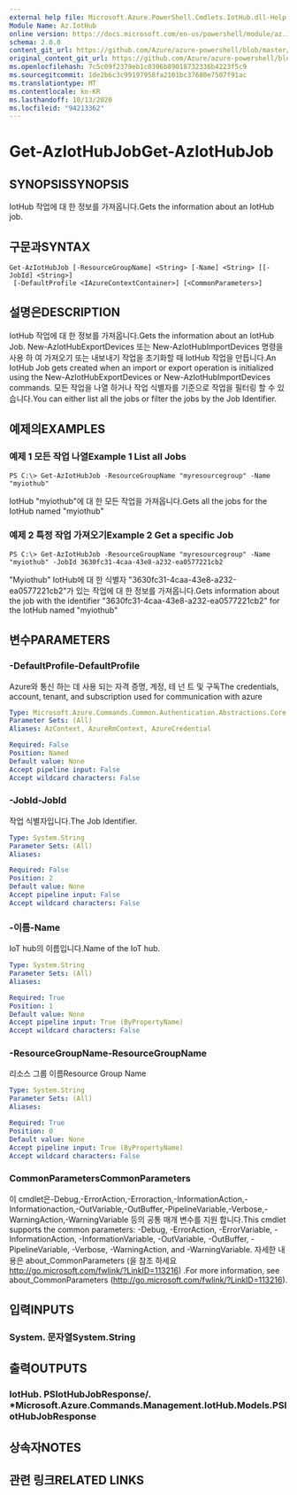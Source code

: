 ```yaml
---
external help file: Microsoft.Azure.PowerShell.Cmdlets.IotHub.dll-Help.xml
Module Name: Az.IotHub
online version: https://docs.microsoft.com/en-us/powershell/module/az.iothub/get-aziothubjob
schema: 2.0.0
content_git_url: https://github.com/Azure/azure-powershell/blob/master/src/IotHub/IotHub/help/Get-AzIotHubJob.md
original_content_git_url: https://github.com/Azure/azure-powershell/blob/master/src/IotHub/IotHub/help/Get-AzIotHubJob.md
ms.openlocfilehash: 7c5c09f2379eb1c0306b89018732336b4223f5c9
ms.sourcegitcommit: 1de2b6c3c99197958fa2101bc37680e7507f91ac
ms.translationtype: MT
ms.contentlocale: ko-KR
ms.lasthandoff: 10/13/2020
ms.locfileid: "94213362"
---
```

# <span data-ttu-id="c881f-101">Get-AzIotHubJob</span><span class="sxs-lookup"><span data-stu-id="c881f-101">Get-AzIotHubJob</span></span>

## <span data-ttu-id="c881f-102">SYNOPSIS</span><span class="sxs-lookup"><span data-stu-id="c881f-102">SYNOPSIS</span></span>
<span data-ttu-id="c881f-103">IotHub 작업에 대 한 정보를 가져옵니다.</span><span class="sxs-lookup"><span data-stu-id="c881f-103">Gets the information about an IotHub job.</span></span>

## <span data-ttu-id="c881f-104">구문과</span><span class="sxs-lookup"><span data-stu-id="c881f-104">SYNTAX</span></span>

```
Get-AzIotHubJob [-ResourceGroupName] <String> [-Name] <String> [[-JobId] <String>]
 [-DefaultProfile <IAzureContextContainer>] [<CommonParameters>]
```

## <span data-ttu-id="c881f-105">설명은</span><span class="sxs-lookup"><span data-stu-id="c881f-105">DESCRIPTION</span></span>
<span data-ttu-id="c881f-106">IotHub 작업에 대 한 정보를 가져옵니다.</span><span class="sxs-lookup"><span data-stu-id="c881f-106">Gets the information about an IotHub Job.</span></span>
<span data-ttu-id="c881f-107">New-AzIotHubExportDevices 또는 New-AzIotHubImportDevices 명령을 사용 하 여 가져오기 또는 내보내기 작업을 초기화할 때 IotHub 작업을 만듭니다.</span><span class="sxs-lookup"><span data-stu-id="c881f-107">An IotHub Job gets created when an import or export operation is initialized using the New-AzIotHubExportDevices or New-AzIotHubImportDevices commands.</span></span>
<span data-ttu-id="c881f-108">모든 작업을 나열 하거나 작업 식별자를 기준으로 작업을 필터링 할 수 있습니다.</span><span class="sxs-lookup"><span data-stu-id="c881f-108">You can either list all the jobs or filter the jobs by the Job Identifier.</span></span>

## <span data-ttu-id="c881f-109">예제의</span><span class="sxs-lookup"><span data-stu-id="c881f-109">EXAMPLES</span></span>

### <span data-ttu-id="c881f-110">예제 1 모든 작업 나열</span><span class="sxs-lookup"><span data-stu-id="c881f-110">Example 1 List all Jobs</span></span>
```
PS C:\> Get-AzIotHubJob -ResourceGroupName "myresourcegroup" -Name "myiothub"
```

<span data-ttu-id="c881f-111">IotHub "myiothub"에 대 한 모든 작업을 가져옵니다.</span><span class="sxs-lookup"><span data-stu-id="c881f-111">Gets all the jobs for the IotHub named "myiothub"</span></span>

### <span data-ttu-id="c881f-112">예제 2 특정 작업 가져오기</span><span class="sxs-lookup"><span data-stu-id="c881f-112">Example 2 Get a specific Job</span></span>
```
PS C:\> Get-AzIotHubJob -ResourceGroupName "myresourcegroup" -Name "myiothub" -JobId 3630fc31-4caa-43e8-a232-ea0577221cb2
```

<span data-ttu-id="c881f-113">"Myiothub" IotHub에 대 한 식별자 "3630fc31-4caa-43e8-a232-ea0577221cb2"가 있는 작업에 대 한 정보를 가져옵니다.</span><span class="sxs-lookup"><span data-stu-id="c881f-113">Gets information about the job with the identifier "3630fc31-4caa-43e8-a232-ea0577221cb2" for the IotHub named "myiothub"</span></span>

## <span data-ttu-id="c881f-114">변수</span><span class="sxs-lookup"><span data-stu-id="c881f-114">PARAMETERS</span></span>

### <span data-ttu-id="c881f-115">-DefaultProfile</span><span class="sxs-lookup"><span data-stu-id="c881f-115">-DefaultProfile</span></span>
<span data-ttu-id="c881f-116">Azure와 통신 하는 데 사용 되는 자격 증명, 계정, 테 넌 트 및 구독</span><span class="sxs-lookup"><span data-stu-id="c881f-116">The credentials, account, tenant, and subscription used for communication with azure</span></span>

```yaml
Type: Microsoft.Azure.Commands.Common.Authentication.Abstractions.Core.IAzureContextContainer
Parameter Sets: (All)
Aliases: AzContext, AzureRmContext, AzureCredential

Required: False
Position: Named
Default value: None
Accept pipeline input: False
Accept wildcard characters: False
```

### <span data-ttu-id="c881f-117">-JobId</span><span class="sxs-lookup"><span data-stu-id="c881f-117">-JobId</span></span>
<span data-ttu-id="c881f-118">작업 식별자입니다.</span><span class="sxs-lookup"><span data-stu-id="c881f-118">The Job Identifier.</span></span> 

```yaml
Type: System.String
Parameter Sets: (All)
Aliases:

Required: False
Position: 2
Default value: None
Accept pipeline input: False
Accept wildcard characters: False
```

### <span data-ttu-id="c881f-119">-이름</span><span class="sxs-lookup"><span data-stu-id="c881f-119">-Name</span></span>
<span data-ttu-id="c881f-120">IoT hub의 이름입니다.</span><span class="sxs-lookup"><span data-stu-id="c881f-120">Name of the IoT hub.</span></span> 

```yaml
Type: System.String
Parameter Sets: (All)
Aliases:

Required: True
Position: 1
Default value: None
Accept pipeline input: True (ByPropertyName)
Accept wildcard characters: False
```

### <span data-ttu-id="c881f-121">-ResourceGroupName</span><span class="sxs-lookup"><span data-stu-id="c881f-121">-ResourceGroupName</span></span>
<span data-ttu-id="c881f-122">리소스 그룹 이름</span><span class="sxs-lookup"><span data-stu-id="c881f-122">Resource Group Name</span></span>

```yaml
Type: System.String
Parameter Sets: (All)
Aliases:

Required: True
Position: 0
Default value: None
Accept pipeline input: True (ByPropertyName)
Accept wildcard characters: False
```

### <span data-ttu-id="c881f-123">CommonParameters</span><span class="sxs-lookup"><span data-stu-id="c881f-123">CommonParameters</span></span>
<span data-ttu-id="c881f-124">이 cmdlet은-Debug,-ErrorAction,-Erroraction,-InformationAction,-Informationaction,-OutVariable,-OutBuffer,-PipelineVariable,-Verbose,-WarningAction,-WarningVariable 등의 공통 매개 변수를 지원 합니다.</span><span class="sxs-lookup"><span data-stu-id="c881f-124">This cmdlet supports the common parameters: -Debug, -ErrorAction, -ErrorVariable, -InformationAction, -InformationVariable, -OutVariable, -OutBuffer, -PipelineVariable, -Verbose, -WarningAction, and -WarningVariable.</span></span> <span data-ttu-id="c881f-125">자세한 내용은 about_CommonParameters (을 참조 하세요 http://go.microsoft.com/fwlink/?LinkID=113216) .</span><span class="sxs-lookup"><span data-stu-id="c881f-125">For more information, see about_CommonParameters (http://go.microsoft.com/fwlink/?LinkID=113216).</span></span>

## <span data-ttu-id="c881f-126">입력</span><span class="sxs-lookup"><span data-stu-id="c881f-126">INPUTS</span></span>

### <span data-ttu-id="c881f-127">System. 문자열</span><span class="sxs-lookup"><span data-stu-id="c881f-127">System.String</span></span>

## <span data-ttu-id="c881f-128">출력</span><span class="sxs-lookup"><span data-stu-id="c881f-128">OUTPUTS</span></span>

### <span data-ttu-id="c881f-129">IotHub. PSIotHubJobResponse/. \*</span><span class="sxs-lookup"><span data-stu-id="c881f-129">Microsoft.Azure.Commands.Management.IotHub.Models.PSIotHubJobResponse</span></span>

## <span data-ttu-id="c881f-130">상속자</span><span class="sxs-lookup"><span data-stu-id="c881f-130">NOTES</span></span>

## <span data-ttu-id="c881f-131">관련 링크</span><span class="sxs-lookup"><span data-stu-id="c881f-131">RELATED LINKS</span></span>
